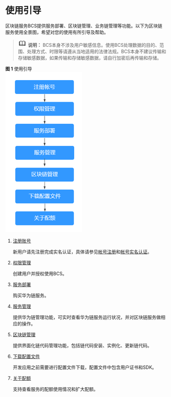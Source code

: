 # 使用引导<a name="bcs_usermanual_0001_00"></a>

区块链服务BCS提供服务部署、区块链管理、业务链管理等功能。以下为区块链服务使用全景图，希望对您的使用有所引导及帮助。

>![](public_sys-resources/icon-note.gif) **说明：** 
>BCS本身不涉及用户敏感信息。使用BCS处理数据的目的、范围、处理方式、时限等请遵从当地适用的法律法规。BCS本身不建议传输和存储敏感数据，如果传输和存储敏感数据，请自行加密后再传输和存储。

**图 1**  使用引导<a name="zh-cn_topic_0000001152768205_fig12660171515345"></a>  
![](figures/使用引导-13.png "使用引导-13")

1.  [注册账号](权限管理-1.md)

    新用户请先注册完成实名认证，具体请参见[帐号注册](https://support.huaweicloud.com/usermanual-account/account_id_001.html)和[帐号实名认证](https://support.huaweicloud.com/usermanual-account/account_auth_00001.html)。

2.  [权限管理](权限管理-1.md)

    创建用户并授权使用BCS。

3.  [服务部署](基于华为云资源.md)

    购买华为链服务。

4.  [服务管理](服务管理-4.md)

    提供华为链管理功能，可实时查看华为链服务运行状况，并对区块链服务做相应的操作。

5.  [区块链管理](区块链管理-5.md)

    提供界面化链代码管理功能，包括链代码安装、实例化、更新链代码。

6.  [下载配置文件](下载配置文件.md)

    开发应用之前需要进行配置文件下载，配置文件中包含用户证书和SDK。

7.  [关于配额](关于配额-8.md)

    支持查看服务的配额使用情况和扩大配额。


